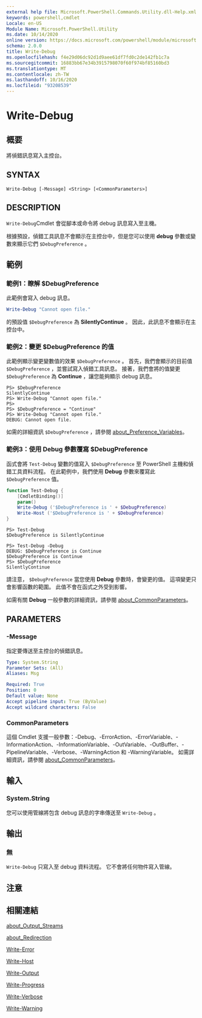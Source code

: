 ```yaml
---
external help file: Microsoft.PowerShell.Commands.Utility.dll-Help.xml
keywords: powershell,cmdlet
Locale: en-US
Module Name: Microsoft.PowerShell.Utility
ms.date: 10/14/2020
online version: https://docs.microsoft.com/powershell/module/microsoft.powershell.utility/write-debug?view=powershell-7.1&WT.mc_id=ps-gethelp
schema: 2.0.0
title: Write-Debug
ms.openlocfilehash: f4e29d06dc92d1d9aee61df7fd0c2de142fb1c7a
ms.sourcegitcommit: 16883bb67e34b3915798070f60f974bf85160bd3
ms.translationtype: MT
ms.contentlocale: zh-TW
ms.lasthandoff: 10/16/2020
ms.locfileid: "93208539"
---
```

# Write-Debug

## 概要
將偵錯訊息寫入主控台。

## SYNTAX

```
Write-Debug [-Message] <String> [<CommonParameters>]
```

## DESCRIPTION

`Write-Debug`Cmdlet 會從腳本或命令將 debug 訊息寫入至主機。

根據預設，偵錯工具訊息不會顯示在主控台中，但是您可以使用 **debug** 參數或變數來顯示它們 `$DebugPreference` 。

## 範例

### 範例1：瞭解 $DebugPreference

此範例會寫入 debug 訊息。

```powershell
Write-Debug "Cannot open file."
```

的預設值 `$DebugPreference` 為 **SilentlyContinue** 。 因此，此訊息不會顯示在主控台中。

### 範例2：變更 $DebugPreference 的值

此範例顯示變更變數值的效果 `$DebugPreference` 。 首先，我們會顯示的目前值 `$DebugPreference` ，並嘗試寫入偵錯工具訊息。 接著，我們會將的值變更 `$DebugPreference` 為 **Continue** ，讓您能夠顯示 debug 訊息。

```
PS> $DebugPreference
SilentlyContinue
PS> Write-Debug "Cannot open file."
PS>
PS> $DebugPreference = "Continue"
PS> Write-Debug "Cannot open file."
DEBUG: Cannot open file.
```

如需的詳細資訊 `$DebugPreference` ，請參閱 [about_Preference_Variables](/powershell/module/Microsoft.PowerShell.Core/About/about_Preference_Variables)。

### 範例3：使用 Debug 參數覆寫 $DebugPreference

函式會將 `Test-Debug` 變數的值寫入 `$DebugPreference` 至 PowerShell 主機和偵錯工具資料流程。 在此範例中，我們使用 **Debug** 參數來覆寫此 `$DebugPreference` 值。

```powershell
function Test-Debug {
    [CmdletBinding()]
    param()
    Write-Debug ('$DebugPreference is ' + $DebugPreference)
    Write-Host ('$DebugPreference is ' + $DebugPreference)
}
```

```
PS> Test-Debug
$DebugPreference is SilentlyContinue

PS> Test-Debug -Debug
DEBUG: $DebugPreference is Continue
$DebugPreference is Continue
PS> $DebugPreference
SilentlyContinue
```

請注意， `$DebugPreference` 當您使用 **Debug** 參數時，會變更的值。 這項變更只會影響函數的範圍。 此值不會在函式之外受到影響。

如需有關 **Debug** 一般參數的詳細資訊，請參閱 [about_CommonParameters](https://go.microsoft.com/fwlink/?LinkID=113216)。

## PARAMETERS

### -Message

指定要傳送至主控台的偵錯訊息。

```yaml
Type: System.String
Parameter Sets: (All)
Aliases: Msg

Required: True
Position: 0
Default value: None
Accept pipeline input: True (ByValue)
Accept wildcard characters: False
```

### CommonParameters

這個 Cmdlet 支援一般參數：-Debug、-ErrorAction、-ErrorVariable、-InformationAction、-InformationVariable、-OutVariable、-OutBuffer、-PipelineVariable、-Verbose、-WarningAction 和 -WarningVariable。 如需詳細資訊，請參閱 [about_CommonParameters](https://go.microsoft.com/fwlink/?LinkID=113216)。

## 輸入

### System.String

您可以使用管線將包含 debug 訊息的字串傳送至 `Write-Debug` 。

## 輸出

### 無

`Write-Debug` 只寫入至 debug 資料流程。 它不會將任何物件寫入管線。

## 注意

## 相關連結

[about_Output_Streams](../Microsoft.PowerShell.Core/About/about_Output_Streams.md)

[about_Redirection](../Microsoft.PowerShell.Core/About/about_Redirection.md)

[Write-Error](Write-Error.md)

[Write-Host](Write-Host.md)

[Write-Output](Write-Output.md)

[Write-Progress](Write-Progress.md)

[Write-Verbose](Write-Verbose.md)

[Write-Warning](Write-Warning.md)

